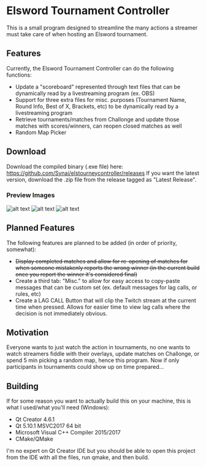 # Elsword Tournament Controller
This is a small program designed to streamline the many actions a streamer must take care of when hosting an Elsword tournament.

## Features
Currently, the Elsword Tournament Controller can do the following functions:
- Update a "scoreboard" represented through text files that can be dynamically read by a livestreaming program (ex. OBS)
- Support for three extra files for misc. purposes (Tournament Name, Round Info, Best of X, Brackets, etc) to be dynamically read by a livestreaming program
- Retrieve tournaments/matches from Challonge and update those matches with scores/winners, can reopen closed matches as well
- Random Map Picker

## Download
Download the compiled binary (.exe file) here: https://github.com/Synai/elstourneycontroller/releases
If you want the latest version, download the .zip file from the release tagged as "Latest Release".

### Preview Images
![alt text](https://i.imgur.com/EVmsdzZ.png) ![alt text](https://i.imgur.com/IgCa1XP.png) ![alt text](https://i.imgur.com/wZRGUWQ.gif)
## Planned Features
The following features are planned to be added (in order of priority, somewhat):
- ~~Display completed matches and allow for re-opening of matches for when someone mistakenly reports the wrong winner (in the current build once you report the winner it's considered final)~~
- Create a third tab: "Misc." to allow for easy access to copy-paste messages that can be custom set (ex. default messages for lag calls, or rules, etc)
- Create a LAG CALL Button that will clip the Twitch stream at the current time when pressed. Allows for easier time to view lag calls where the decision is not immediately obvious.

## Motivation
Everyone wants to just watch the action in tournaments, no one wants to watch streamers fiddle with their overlays, update matches on Challonge, or spend 5 min picking a random map, hence this program.
Now if only participants in tournaments could show up on time prepared...

## Building
If for some reason you want to actually build this on your machine, this is what I used/what you'll need (Windows):
- Qt Creator 4.6.1
- Qt 5.10.1 MSVC2017 64 bit
- Microsoft Visual C++ Compiler 2015/2017
- CMake/QMake

I'm no expert on Qt Creator IDE but you should be able to open this project from the IDE with all the files, run qmake, and then build.
